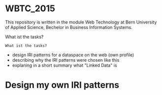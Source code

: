 # WBTC_2015
This repository is written in the module Web Technology at Bern University of Applied Science, Bechelor in Business Information Systems.

What ist the tasks?

```What ist the tasks? ```

- design IRI patterns for a dataspace on the web (own profile)
- describing why the IRI patterns were chosen like this
- explaning in a short summary what "Linked Data" is 

# Design my own IRI patterns
